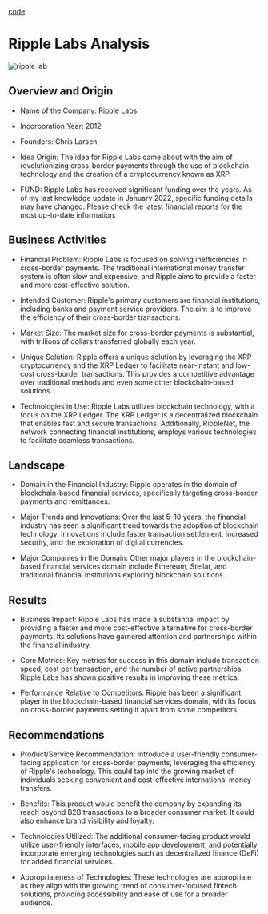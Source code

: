 [code][def]

# Ripple Labs Analysis

![ripple lab](Ripple_(6).png)

## Overview and Origin

* Name of the Company: Ripple Labs

* Incorporation Year: 2012

* Founders: Chris Larsen

* Idea Origin: The idea for Ripple Labs came about with the aim of revolutionizing cross-border payments through the use of blockchain technology and the creation of a cryptocurrency known as XRP.

* FUND: Ripple Labs has received significant funding over the years. As of my last knowledge update in January 2022, specific funding details may have changed. Please check the latest financial reports for the most up-to-date information.

## Business Activities

* Financial Problem: Ripple Labs is focused on solving inefficiencies in cross-border payments. The traditional international money transfer system is often slow and expensive, and Ripple aims to provide a faster and more cost-effective solution.

* Intended Customer: Ripple's primary customers are financial institutions, including banks and payment service providers. The aim is to improve the efficiency of their cross-border transactions.

* Market Size: The market size for cross-border payments is substantial, with trillions of dollars transferred globally each year.

* Unique Solution: Ripple offers a unique solution by leveraging the XRP cryptocurrency and the XRP Ledger to facilitate near-instant and low-cost cross-border transactions. This provides a competitive advantage over traditional methods and even some other blockchain-based solutions.

* Technologies in Use: Ripple Labs utilizes blockchain technology, with a focus on the XRP Ledger. The XRP Ledger is a decentralized blockchain that enables fast and secure transactions. Additionally, RippleNet, the network connecting financial institutions, employs various technologies to facilitate seamless transactions.

## Landscape

* Domain in the Financial Industry: Ripple operates in the domain of blockchain-based financial services, specifically targeting cross-border payments and remittances.

* Major Trends and Innovations: Over the last 5–10 years, the financial industry has seen a significant trend towards the adoption of blockchain technology. Innovations include faster transaction settlement, increased security, and the exploration of digital currencies.

* Major Companies in the Domain: Other major players in the blockchain-based financial services domain include Ethereum, Stellar, and traditional financial institutions exploring blockchain solutions.

## Results

* Business Impact: Ripple Labs has made a substantial impact by providing a faster and more cost-effective alternative for cross-border payments. Its solutions have garnered attention and partnerships within the financial industry.

* Core Metrics: Key metrics for success in this domain include transaction speed, cost per transaction, and the number of active partnerships. Ripple Labs has shown positive results in improving these metrics.

* Performance Relative to Competitors: Ripple has been a significant player in the blockchain-based financial services domain, with its focus on cross-border payments setting it apart from some competitors.

## Recommendations

* Product/Service Recommendation: Introduce a user-friendly consumer-facing application for cross-border payments, leveraging the efficiency of Ripple's technology. This could tap into the growing market of individuals seeking convenient and cost-effective international money transfers.

* Benefits: This product would benefit the company by expanding its reach beyond B2B transactions to a broader consumer market. It could also enhance brand visibility and loyalty.

* Technologies Utilized: The additional consumer-facing product would utilize user-friendly interfaces, mobile app development, and potentially incorporate emerging technologies such as decentralized finance (DeFi) for added financial services.

* Appropriateness of Technologies: These technologies are appropriate as they align with the growing trend of consumer-focused fintech solutions, providing accessibility and ease of use for a broader audience.


[def]: code